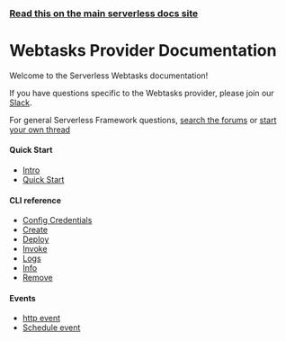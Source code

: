 <!--
title: Serverless - Webtasks Documentation
menuText: Webtasks
layout: Doc
-->

<!-- DOCS-SITE-LINK:START automatically generated  -->
### [Read this on the main serverless docs site](https://www.serverless.com/framework/docs/)
<!-- DOCS-SITE-LINK:END -->

# Webtasks Provider Documentation

Welcome to the Serverless Webtasks documentation!

If you have questions specific to the Webtasks provider, please join our [Slack](http://chat.webtask.io).

For general Serverless Framework questions, [search the forums](https://forum.serverless.com?utm_source=framework-docs) or [start your own thread](https://forum.serverless.com?utm_source=framework-docs)

#### Quick Start

- <a href="./guide/intro.md">Intro</a>
- <a href="./guide/quick-start.md">Quick Start</a>

#### CLI reference

- <a href="./cli-reference/config-credentials.md">Config Credentials</a>
- <a href="./cli-reference/create.md">Create</a>
- <a href="./cli-reference/deploy.md">Deploy</a>
- <a href="./cli-reference/invoke.md">Invoke</a>
- <a href="./cli-reference/logs.md">Logs</a>
- <a href="./cli-reference/info.md">Info</a>
- <a href="./cli-reference/remove.md">Remove</a>

#### Events

- <a href="./events/http.md">http event</a>
- <a href="./events/schedule.md">Schedule event</a>
